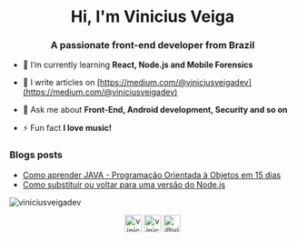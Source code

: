 <h1 align="center">Hi, I'm Vinicius Veiga</h1>
<h3 align="center">A passionate front-end developer from Brazil</h3>

- 🌱 I’m currently learning **React, Node.js and Mobile Forensics**

- 📝 I write articles on [https://medium.com/@viniciusveigadev](https://medium.com/@viniciusveigadev)

- 💬 Ask me about **Front-End, Android development, Security and so on**

- ⚡ Fun fact **I love music!**

### Blogs posts
<!-- BLOG-POST-LIST:START -->
- [Como aprender JAVA - Programação Orientada à Objetos em 15 dias](https://medium.com/@viniciusveigadev/como-aprender-java-programa%C3%A7%C3%A3o-orientada-%C3%A0-objetos-em-15-dias-f5b5c1fe09c8?source=rss-b4da53b46f13------2)
- [Como substituir ou voltar para uma versão do Node.js](https://medium.com/@viniciusveigadev/como-substituir-ou-voltar-para-uma-vers%C3%A3o-do-node-js-f2aa40591036?source=rss-b4da53b46f13------2)
<!-- BLOG-POST-LIST:END -->

<img align="center" src="https://github-readme-stats.vercel.app/api/top-langs/?username=viniciusveigadev&layout=compact&hide=html" alt="viniciusveigadev" />

<p align="center">
<a href="https://codepen.io/viniciusveigadev" target="blank"><img align="center" src="https://cdn.jsdelivr.net/npm/simple-icons@3.0.1/icons/codepen.svg" alt="viniciusveigadev" height="30" width="30" /></a>
<a href="https://stackoverflow.com/users/viniciusveigadev" target="blank"><img align="center" src="https://cdn.jsdelivr.net/npm/simple-icons@3.0.1/icons/stackoverflow.svg" alt="viniciusveigadev" height="30" width="30" /></a>
<a href="https://medium.com/@viniciusveigadev" target="blank"><img align="center" src="https://cdn.jsdelivr.net/npm/simple-icons@3.0.1/icons/medium.svg" alt="@viniciusveigadev" height="30" width="30" /></a>
</p>
